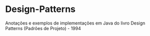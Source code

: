 # Design-Patterns
Anotações e exemplos de implementações em Java do livro Design Patterns (Padrões de Projeto) - 1994
